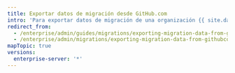 ```yaml
---
title: Exportar datos de migración desde GitHub.com
intro: 'Para exportar datos de migración de una organización {{ site.data.variables.product.prodname_dotcom_the_website }}, debes utilizar la API para seleccionar repositorios que vas a migrar. A continuación, se generará un archivo de migración que puedes importar en una instancia {{ site.data.variables.product.prodname_ghe_server }}.'
redirect_from:
  - /enterprise/admin/guides/migrations/exporting-migration-data-from-github-com
  - /enterprise/admin/migrations/exporting-migration-data-from-githubcom
mapTopic: true
versions:
  enterprise-server: '*'
---
```


